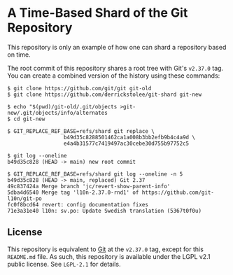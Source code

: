 A Time-Based Shard of the Git Repository
========================================

This repository is only an example of how one can shard a repository based on time.

The root commit of this repository shares a root tree with Git's `v2.37.0` tag. You can create a combined version of the history using these commands:

```ShellSession
$ git clone https://github.com/git/git git-old
$ git clone https://github.com/derrickstolee/git-shard git-new

$ echo "$(pwd)/git-old/.git/objects >git-new/.git/objects/info/alternates
$ cd git-new

$ GIT_REPLACE_REF_BASE=refs/shard git replace \
                  b49d35c8288501462ca1a008b3bb2efb9b4c4a9d \
                  e4a4b31577c7419497ac30cebe30d755b97752c5

$ git log --oneline
b49d35c828 (HEAD -> main) new root commit

$ GIT_REPLACE_REF_BASE=refs/shard git log --oneline -n 5
b49d35c828 (HEAD -> main, replaced) Git 2.37
49c837424a Merge branch 'jc/revert-show-parent-info'
5dba4d6540 Merge tag 'l10n-2.37.0-rnd1' of https://github.com/git-l10n/git-po
fc0f8bcd64 revert: config documentation fixes
71e3a31e40 l10n: sv.po: Update Swedish translation (5367t0f0u)
```

License
-------

This repository is equivalent to [Git](https://github.com/git/git) at the `v2.37.0` tag, except for this `README.md` file. As such, this repository is available under the LGPL v2.1 public license. See `LGPL-2.1` for details.
